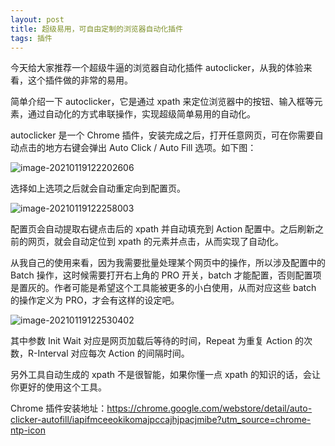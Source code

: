 ```yaml
---
layout: post
title: 超级易用，可自由定制的浏览器自动化插件
tags: 插件
---
```


今天给大家推荐一个超级牛逼的浏览器自动化插件 autoclicker，从我的体验来看，这个插件做的非常的易用。

简单介绍一下 autoclicker，它是通过 xpath 来定位浏览器中的按钮、输入框等元素，通过自动化的方式串联操作，实现超级简单易用的自动化。

autoclicker 是一个 Chrome 插件，安装完成之后，打开任意网页，可在你需要自动点击的地方右键会弹出 Auto Click / Auto Fill 选项。如下图：

![image-20210119122202606](https://7465-test-3c9b5e-books-1301492295.tcb.qcloud.la/images/compress_image-20210119122202606.png)

选择如上选项之后就会自动重定向到配置页。

![image-20210119122258003](https://7465-test-3c9b5e-books-1301492295.tcb.qcloud.la/images/compress_image-20210119122258003.png)

配置页会自动提取右键点击后的 xpath 并自动填充到 Action 配置中。之后刷新之前的网页，就会自动定位到 xpath 的元素并点击，从而实现了自动化。

从我自己的使用来看，因为我需要批量处理某个网页中的操作，所以涉及配置中的 Batch 操作，这时候需要打开右上角的 PRO 开关，batch 才能配置，否则配置项是置灰的。作者可能是希望这个工具能被更多的小白使用，从而对应这些 batch 的操作定义为 PRO，才会有这样的设定吧。

![image-20210119122530402](https://7465-test-3c9b5e-books-1301492295.tcb.qcloud.la/images/compress_image-20210119122530402.png)

其中参数 Init Wait 对应是网页加载后等待的时间，Repeat 为重复 Action 的次数，R-Interval 对应每次 Action 的间隔时间。

另外工具自动生成的 xpath 不是很智能，如果你懂一点 xpath 的知识的话，会让你更好的使用这个工具。

Chrome 插件安装地址：https://chrome.google.com/webstore/detail/auto-clicker-autofill/iapifmceeokikomajpccajhjpacjmibe?utm_source=chrome-ntp-icon

